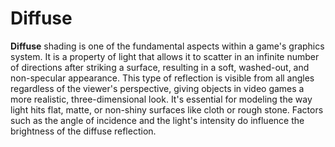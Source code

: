 # Diffuse

**Diffuse** shading is one of the fundamental aspects within a game's graphics system. It is a property of light that allows it to scatter in an infinite number of directions after striking a surface, resulting in a soft, washed-out, and non-specular appearance. This type of reflection is visible from all angles regardless of the viewer's perspective, giving objects in video games a more realistic, three-dimensional look. It's essential for modeling the way light hits flat, matte, or non-shiny surfaces like cloth or rough stone. Factors such as the angle of incidence and the light's intensity do influence the brightness of the diffuse reflection.